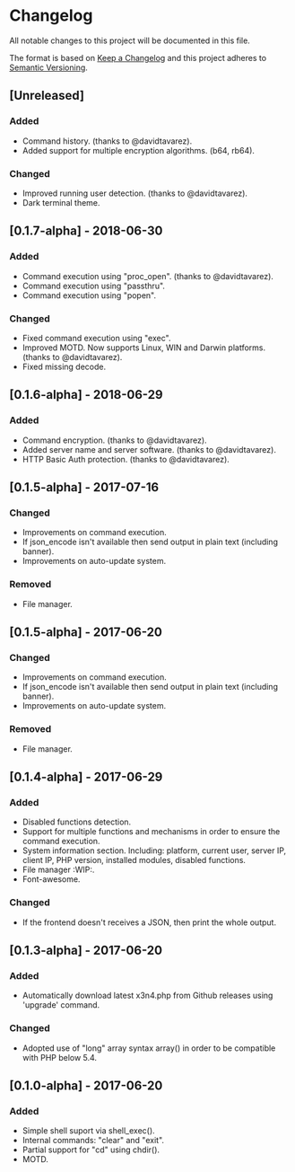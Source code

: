 # Changelog
All notable changes to this project will be documented in this file.

The format is based on [Keep a Changelog](http://keepachangelog.com/en/1.0.0/)
and this project adheres to [Semantic Versioning](http://semver.org/spec/v2.0.0.html).

## [Unreleased]
### Added
- Command history. (thanks to @davidtavarez).
- Added support for multiple encryption algorithms. (b64, rb64).

### Changed
- Improved running user detection. (thanks to @davidtavarez).
- Dark terminal theme.

## [0.1.7-alpha] - 2018-06-30
### Added
- Command execution using "proc_open". (thanks to @davidtavarez).
- Command execution using "passthru".
- Command execution using "popen".

### Changed
- Fixed command execution using "exec".
- Improved MOTD. Now supports Linux, WIN and Darwin platforms. (thanks to @davidtavarez).
- Fixed missing decode.

## [0.1.6-alpha] - 2018-06-29
### Added
- Command encryption. (thanks to @davidtavarez).
- Added server name and server software. (thanks to @davidtavarez).
- HTTP Basic Auth protection. (thanks to @davidtavarez).

## [0.1.5-alpha] - 2017-07-16
### Changed
- Improvements on command execution.
- If json_encode isn't available then send output in plain text (including
    banner).
- Improvements on auto-update system.

### Removed
- File manager.

## [0.1.5-alpha] - 2017-06-20
### Changed
- Improvements on command execution.
- If json_encode isn't available then send output in plain text (including
    banner).
- Improvements on auto-update system.

### Removed
- File manager.

## [0.1.4-alpha] - 2017-06-29
### Added
- Disabled functions detection.
- Support for multiple functions and mechanisms in order to ensure the command execution.
- System information section. Including: platform, current user, server IP, client IP, PHP version, installed modules, disabled functions.
- File manager :WIP:.
- Font-awesome.

### Changed
- If the frontend doesn't receives a JSON, then print the whole output.

## [0.1.3-alpha] - 2017-06-20
### Added
- Automatically download latest x3n4.php from Github releases using 'upgrade' command.

### Changed
- Adopted use of "long" array syntax array() in order to be compatible with PHP
below 5.4.

## [0.1.0-alpha] - 2017-06-20
### Added
- Simple shell suport via shell_exec().
- Internal commands: "clear" and "exit".
- Partial support for "cd" using chdir().
- MOTD.
